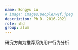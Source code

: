 ```yaml
---
name: Hongyu Lu
# image: images/people/wyf.jpeg
description: Ph.D. 2016-2021
role: phd 
group: alum
--- 
```


研究方向为推荐系统用户行为分析